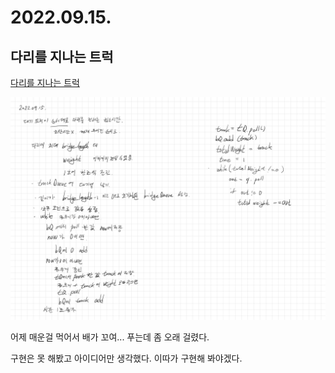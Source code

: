 # 2022.09.15.

## 다리를 지나는 트럭

[다리를 지나는 트럭](https://school.programmers.co.kr/learn/courses/30/lessons/42583)

![아이디어](TIL-25.jpg)

어제 매운걸 먹어서 배가 꼬여... 푸는데 좀 오래 걸렸다.

구현은 못 해봤고 아이디어만 생각했다. 이따가 구현해 봐야겠다.